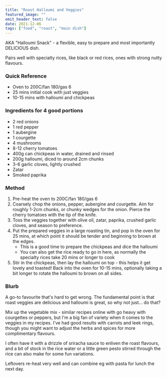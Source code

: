 ```yaml
---
title: "Roast Halloumi and Veggies"
featured_image: ""
omit_header_text: false
date: 2021-12-06
tags: ["food", "roast", "main dish"]
---
```

AKA "Halloumi Snack" - a flexible, easy to prepare and most importantly DELICIOUS dish.
<!--more-->
Pairs well with specialty rices, like black or red rices, ones with strong nutty flavours.

### Quick Reference
- Oven to 200C/fan 180/gas 6
- 25 mins initial cook with just veggies
- 10-15 mins with halloumi and chickpeas 

### Ingredients for 4 good portions
- 2 red onions
- 1 red pepper
- 1 aubergine
- 1 courgette
- 4 mushrooms
- 8-12 cherry tomatoes
- 400g can chickpeas in water, drained and rinsed
- 200g halloumi, diced to around 2cm chunks
- 3-6 garlic cloves, lightly crushed
- Zatar
- Smoked paprika


### Method
1. Pre-heat the oven to 200C/fan 180/gas 6 
2. Coarsely chop the onions, pepper, aubergine and courgette. Aim for roughly 1-2cm chunks, or chunky wedges for the onion. Pierce the cherry tomatoes with the tip of the knife.
3. Toss the veggies together with olive oil, zatar, paprika, crushed garlic cloves, and season to preference.
4. Put the prepared veggies in a large roasting tin, and pop in the oven for 25 mins, at which point it should be tender and beginning to brown at the edges.
    - This is a good time to prepare the chickpeas and dice the halloumi
    - You can also get the rice ready to go in here, as normally the specialty rices take 20 mins or longer to cook
5. Stir in the chickpeas, then lay the halloumi on top - this helps it get lovely and toasted! Back into the oven for 10-15 mins, optionally taking a bit longer to rotate the halloumi to brown on all sides.

### Blurb
A go-to favourite that's hard to get wrong. The fundamental point is that roast veggies are delicious and halloumi is great, so why not just... do that?

Mix up the vegetable mix - similar recipes online with go heavy with courgettes or peppers, but I'm a big fan of variety when it comes to the veggies in my recipes. I've had good results with carrots and leek rings, though you might want to adjust the herbs and spices for more complimentary flavours.

I often have it with a drizzle of sriracha sauce to enliven the roast flavours, and a bit of stock in the rice water or a little green pesto stirred through the rice can also make for some fun variations.

Leftovers re-heat very well and can combine eg with pasta for lunch the next day.
